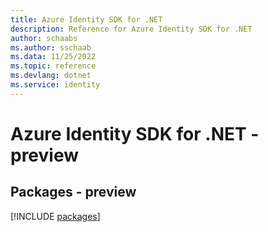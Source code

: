 ```yaml
---
title: Azure Identity SDK for .NET
description: Reference for Azure Identity SDK for .NET
author: schaabs
ms.author: sschaab
ms.data: 11/25/2022
ms.topic: reference
ms.devlang: dotnet
ms.service: identity
---
```

# Azure Identity SDK for .NET - preview
## Packages - preview
[!INCLUDE [packages](identity-index.md)]